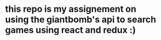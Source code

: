 <h1> this repo is my assignement on using the giantbomb's api to search games using react and redux :)</h1>